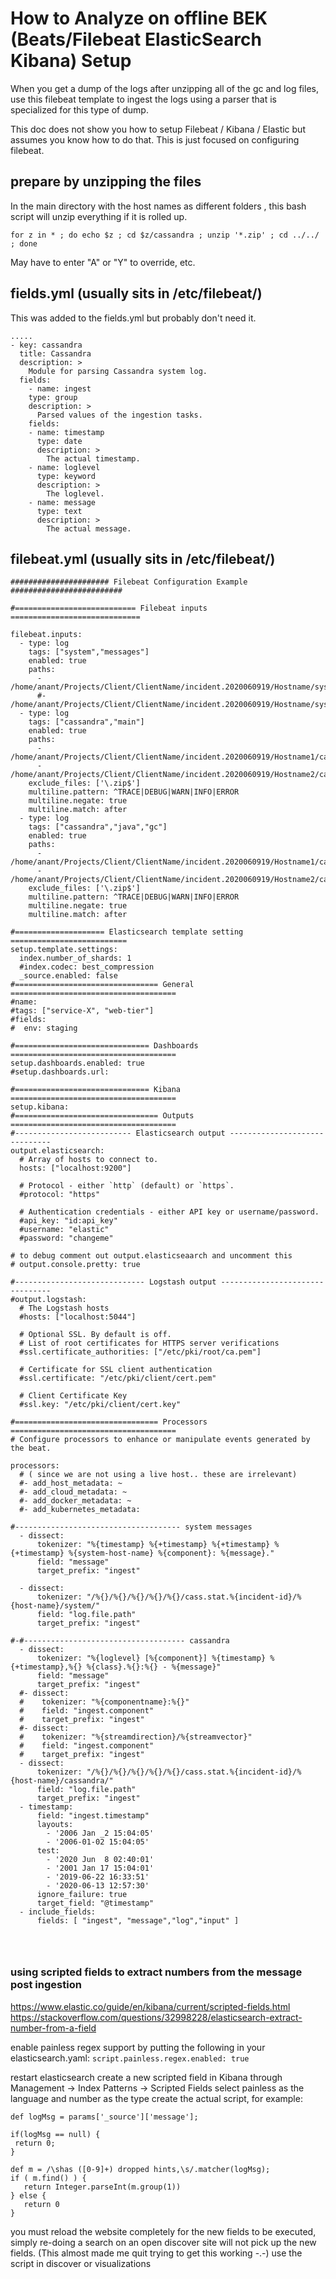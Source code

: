 # How to Analyze on offline BEK (Beats/Filebeat ElasticSearch Kibana) Setup

When you get a dump of the logs after unzipping all of the gc and log files, use this filebeat template to ingest the logs using a parser that is specialized
for this type of dump. 

This doc does not show you how to setup Filebeat / Kibana / Elastic but assumes you know how to do that. This is just focused on configuring filebeat.



## prepare by unzipping the files 

In the main directory with the host names as different folders , this bash script will unzip everything if it is rolled up. 

```
for z in * ; do echo $z ; cd $z/cassandra ; unzip '*.zip' ; cd ../../ ; done
```

May have to enter "A" or "Y" to override, etc. 


## fields.yml (usually sits in /etc/filebeat/)
This was added to the fields.yml but probably don't need it. 
```
.....
- key: cassandra
  title: Cassandra
  description: >
    Module for parsing Cassandra system log.
  fields:
    - name: ingest
    type: group
    description: >
      Parsed values of the ingestion tasks.
    fields:
    - name: timestamp
      type: date
      description: >
        The actual timestamp.
    - name: loglevel
      type: keyword
      description: >
        The loglevel.
    - name: message
      type: text
      description: >
        The actual message.
 ```

## filebeat.yml (usually sits in /etc/filebeat/)
```
###################### Filebeat Configuration Example #########################

#=========================== Filebeat inputs =============================

filebeat.inputs:
  - type: log
    tags: ["system","messages"]
    enabled: true
    paths:
      - /home/anant/Projects/Client/ClientName/incident.2020060919/Hostname/system/*.test
      #- /home/anant/Projects/Client/ClientName/incident.2020060919/Hostname/system/*
  - type: log
    tags: ["cassandra","main"]
    enabled: true
    paths:
      - /home/anant/Projects/Client/ClientName/incident.2020060919/Hostname1/cassandra/system.log*
      - /home/anant/Projects/Client/ClientName/incident.2020060919/Hostname2/cassandra/system.log*
    exclude_files: ['\.zip$']  
    multiline.pattern: ^TRACE|DEBUG|WARN|INFO|ERROR
    multiline.negate: true
    multiline.match: after
  - type: log
    tags: ["cassandra","java","gc"]
    enabled: true
    paths:
      - /home/anant/Projects/Client/ClientName/incident.2020060919/Hostname1/cassandra/gc.log*
      - /home/anant/Projects/Client/ClientName/incident.2020060919/Hostname2/cassandra/gc.log*
    exclude_files: ['\.zip$']
    multiline.pattern: ^TRACE|DEBUG|WARN|INFO|ERROR
    multiline.negate: true
    multiline.match: after

#==================== Elasticsearch template setting ==========================
setup.template.settings:
  index.number_of_shards: 1
  #index.codec: best_compression
  _source.enabled: false
#================================ General =====================================
#name:
#tags: ["service-X", "web-tier"]
#fields:
#  env: staging

#============================== Dashboards =====================================
setup.dashboards.enabled: true
#setup.dashboards.url:

#============================== Kibana =====================================
setup.kibana:
#================================ Outputs =====================================
#-------------------------- Elasticsearch output ------------------------------
output.elasticsearch:
  # Array of hosts to connect to.
  hosts: ["localhost:9200"]

  # Protocol - either `http` (default) or `https`.
  #protocol: "https"

  # Authentication credentials - either API key or username/password.
  #api_key: "id:api_key"
  #username: "elastic"
  #password: "changeme"

# to debug comment out output.elasticseaarch and uncomment this
# output.console.pretty: true

#----------------------------- Logstash output --------------------------------
#output.logstash:
  # The Logstash hosts
  #hosts: ["localhost:5044"]

  # Optional SSL. By default is off.
  # List of root certificates for HTTPS server verifications
  #ssl.certificate_authorities: ["/etc/pki/root/ca.pem"]

  # Certificate for SSL client authentication
  #ssl.certificate: "/etc/pki/client/cert.pem"

  # Client Certificate Key
  #ssl.key: "/etc/pki/client/cert.key"

#================================ Processors =====================================
# Configure processors to enhance or manipulate events generated by the beat.

processors:
  # ( since we are not using a live host.. these are irrelevant) 
  #- add_host_metadata: ~ 
  #- add_cloud_metadata: ~
  #- add_docker_metadata: ~ 
  #- add_kubernetes_metadata: 
  
#------------------------------------- system messages 
  - dissect:
      tokenizer: "%{timestamp} %{+timestamp} %{+timestamp} %{+timestamp} %{system-host-name} %{component}: %{message}."
      field: "message"
      target_prefix: "ingest"

  - dissect:
      tokenizer: "/%{}/%{}/%{}/%{}/%{}/cass.stat.%{incident-id}/%{host-name}/system/"
      field: "log.file.path"
      target_prefix: "ingest"

#-#------------------------------------ cassandra   
  - dissect:
      tokenizer: "%{loglevel} [%{component}] %{timestamp} %{+timestamp},%{} %{class}.%{}:%{} - %{message}"
      field: "message"
      target_prefix: "ingest"
  #- dissect:
  #    tokenizer: "%{componentname}:%{}"
  #    field: "ingest.component"
  #    target_prefix: "ingest"
  #- dissect:
  #    tokenizer: "%{streamdirection}/%{streamvector}"
  #    field: "ingest.component"
  #    target_prefix: "ingest"
  - dissect:
      tokenizer: "/%{}/%{}/%{}/%{}/%{}/cass.stat.%{incident-id}/%{host-name}/cassandra/"
      field: "log.file.path"
      target_prefix: "ingest"
  - timestamp:
      field: "ingest.timestamp"
      layouts:
        - '2006 Jan _2 15:04:05'
        - '2006-01-02 15:04:05'
      test:
        - '2020 Jun  8 02:40:01'
        - '2001 Jan 17 15:04:01'
        - '2019-06-22 16:33:51'
        - '2020-06-13 12:57:30'
      ignore_failure: true
      target_field: "@timestamp"
  - include_fields:
      fields: [ "ingest", "message","log","input" ]


 
```

### using scripted fields to extract numbers from the message post ingestion

https://www.elastic.co/guide/en/kibana/current/scripted-fields.html
https://stackoverflow.com/questions/32998228/elasticsearch-extract-number-from-a-field

enable painless regex support by putting the following in your elasticsearch.yaml:
```script.painless.regex.enabled: true```

restart elasticsearch
create a new scripted field in Kibana through Management -> Index Patterns -> Scripted Fields
select painless as the language and number as the type
create the actual script, for example:


```
def logMsg = params['_source']['message'];

if(logMsg == null) {
 return 0;
}

def m = /\shas ([0-9]+) dropped hints,\s/.matcher(logMsg);
if ( m.find() ) {
   return Integer.parseInt(m.group(1))
} else {
   return 0
}
```


you must reload the website completely for the new fields to be executed, simply re-doing a search on an open discover site will not pick up the new fields. (This almost made me quit trying to get this working -.-)
use the script in discover or visualizations
